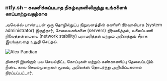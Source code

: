 ### ntfy.sh – கவனிக்கப்படாத நிகழ்வுகளிலிருந்து உங்களைக் காப்பாற்றுவதற்காக

அலெக்ஸ் பாண்டியன் ஒரு தொழில்நுட்ப நிறுவனத்தின் கணினி நிர்வாகியாக (system administrator) இருந்தார், சேவையகங்களை (servers) நிர்வகித்தல், வலைப்பணி நிலைத்தன்மையை (network stability) பராமரித்தல் மற்றும் அனைத்தும் சீராக இயங்குவதை உறுதி செய்தல்.

![Alex Pandian](../images/ntfy/alex.png)

தினசரி இயங்கும் பல செயல்திட்ட கோப்புகள் மற்றும் கண்காணிப்பு தேவைப்படும் நீண்ட கால செயல்முறைகள் மூலம், அலெக்ஸ் தொடர்ந்து அறிவிப்புகளால் நிரப்பப்பட்டார்.

